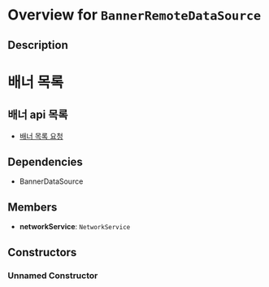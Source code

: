 # Overview for `BannerRemoteDataSource`

## Description

# 배너 목록
 ## 배너 api 목록
 - [배너 목록 요청](./methods/getBanner.md)

## Dependencies

- BannerDataSource

## Members

- **networkService**: `NetworkService`
## Constructors

### Unnamed Constructor


